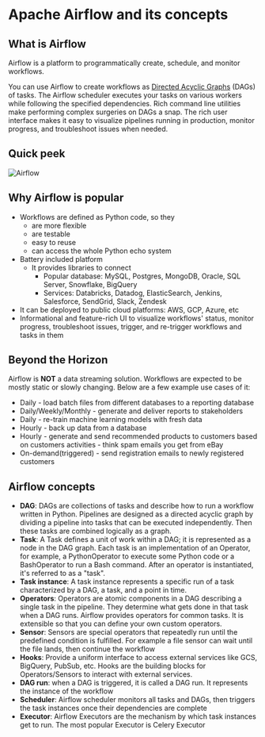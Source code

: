 # Apache Airflow and its concepts

## What is Airflow

Airflow is a platform to programmatically create, schedule, and monitor workflows.

You can use Airflow to create workflows as [Directed Acyclic Graphs](https://en.wikipedia.org/wiki/Directed_acyclic_graph) (DAGs) of tasks. The Airflow scheduler executes your tasks on various workers while following the specified dependencies. Rich command line utilities make performing complex surgeries on DAGs a snap. The rich user interface makes it easy to visualize pipelines running in production, monitor progress, and troubleshoot issues when needed.

## Quick peek

![Airflow](https://airflow.apache.org/docs/apache-airflow/stable/_images/airflow.gif)

## Why Airflow is popular

- Workflows are defined as Python code, so they 
  - are more flexible
  - are testable
  - easy to reuse
  - can access the whole Python echo system
- Battery included platform
  - It provides libraries to connect
    - Popular database: MySQL, Postgres, MongoDB, Oracle, SQL Server, Snowflake, BigQuery
    - Services: Databricks, Datadog, ElasticSearch, Jenkins, Salesforce, SendGrid, Slack, Zendesk
- It can be deployed to public cloud platforms: AWS, GCP, Azure, etc
- Informational and feature-rich UI to visualize workflows' status, monitor progress, troubleshoot issues, trigger, and re-trigger workflows and tasks in them

## Beyond the Horizon

Airflow is **NOT** a data streaming solution. Workflows are expected to be mostly static or slowly changing. Below are a few example use cases of it:

- Daily - load batch files from different databases to a reporting database
- Daily/Weekly/Monthly - generate and deliver reports to stakeholders
- Daily -  re-train machine learning models with fresh data
- Hourly - back up data from a database
- Hourly - generate and send recommended products to customers based on customers activities - think spam emails you get from eBay
- On-demand(triggered) - send registration emails to newly registered customers

## Airflow concepts

- **DAG**: DAGs are collections of tasks and describe how to run a workflow written in Python. Pipelines are designed as a directed acyclic graph by dividing a pipeline into tasks that can be executed independently. Then these tasks are combined logically as a graph.
- **Task**: A Task defines a unit of work within a DAG; it is represented as a node in the DAG graph. Each task is an implementation of an Operator, for example, a PythonOperator to execute some Python code or a BashOperator to run a Bash command. After an operator is instantiated, it's referred to as a "task".
- **Task instance**: A task instance represents a specific run of a task characterized by a DAG, a task, and a point in time.
- **Operators**: Operators are atomic components in a DAG describing a single task in the pipeline. They determine what gets done in that task when a DAG runs. Airflow provides operators for common tasks. It is extensible so that you can define your own custom operators.
- **Sensor**: Sensors are special operators that repeatedly run until the predefined condition is fulfilled. For example a file sensor can wait until the file lands, then continue the workflow
- **Hooks**: Provide a uniform interface to access external services like GCS, BigQuery, PubSub, etc. Hooks are the building blocks for Operators/Sensors to interact with external services.
- **DAG run**: when a DAG is triggered, it is called a DAG run. It represents the instance of the workflow
- **Scheduler**: Airflow scheduler monitors all tasks and DAGs, then triggers the task instances once their dependencies are complete
- **Executor**: Airflow Executors are the mechanism by which task instances get to run. The most popular Executor is Celery Executor
